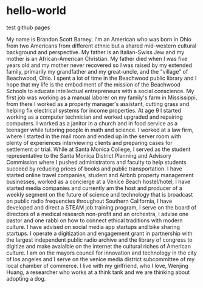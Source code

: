 # hello-world
test github pages

My name is Brandon Scott Barney.  I'm an American who was born in Ohio from two Americans from different ethnic but a shared mid-western cultural background and perspective. My father is an Italian-Swiss Jew and my mother is an African-American Christian.  My father died when I was five years old and my mother never recovered so I was raised by my extended family, primarily my grandfather and my great-uncle, and the "village" of Beachwood, Ohio.  I spent a lot of time in the Beachwood public library and I hope that my life is the embodiment of the mission of the Beachwood Schools to educate intellectual entrepreneurs with a social conscience.  My first job was working as a manual laborer on my family's farm in Mississippi, from there I worked as a property manager's assistant, cutting grass and helping fix electrical systems for income properties.  At age 9 I started working as a computer technician and worked upgraded and repairing computers.  I worked as a janitor in a church and in food service as a teenager while tutoring people in math and science.  I worked at a law firm, where I started in the mail room and ended up in the server room with plenty of experiences interviewing clients and preparing cases for settlement or trial.  While at Santa Monica College, I served as the student representative to the Santa Monica District Planning and Advisory Commission where I pushed administrators and faculty to help students succeed by reducing prices of books and public transportation.  I have started online travel companies, student and Airbnb property management businesses, worked as a concierge at a Venice Beach hostel/hotel, I have started media companies and currently am the host and producer of a weekly segment on the future of science and technology that is broadcast on public radio frequencies throughout Southern California, I have developed and direct a STEAM job training program, I serve on the board of directors of a medical research non-profit and an orchestra, I advise one pastor and one rabbi on how to connect ethical traditions with modern culture.  I have advised on social media app startups and bike sharing startups.  I operate a digitization and engagement grant in partnership with the largest independent public radio archive and the library of congress to digitize and make avaialble on the internet the cultural riches of American culture.  I am on the mayors council for innovation and technology in the city of los angeles and I serve on the venice media district subcommittee of my local chamber of commerce.  I live with my girlfriend, who I love, Wenjing Huang, a researcher who works at a think tank and we are thinking about adopting a dog.

